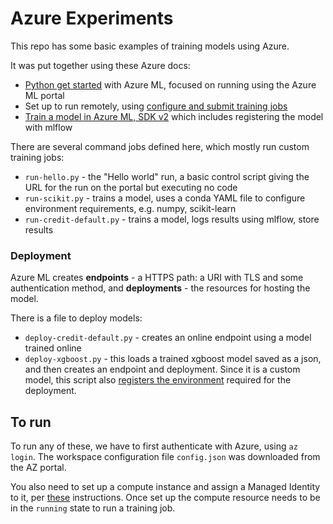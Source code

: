 # Azure Experiments

This repo has some basic examples of training models using Azure. 

It was put together using these Azure docs:

* [Python get started](https://learn.microsoft.com/en-us/azure/machine-learning/tutorial-1st-experiment-hello-world?view=azureml-api-1) with Azure ML, focused on running using the Azure ML portal
* Set up to run remotely, using [configure and submit training jobs](https://learn.microsoft.com/en-us/azure/machine-learning/how-to-set-up-training-targets?view=azureml-api-1#select-a-compute-target)
* [Train a model in Azure ML, SDK v2](https://learn.microsoft.com/en-us/azure/machine-learning/tutorial-train-model?view=azureml-api-2) which includes registering the model with mlflow

There are several command jobs defined here, which mostly run custom training jobs:
* `run-hello.py` - the "Hello world" run, a basic control script giving the URL for the run on the portal but executing no code
* `run-scikit.py` - trains a model, uses a conda YAML file to configure environment requirements, e.g. numpy, scikit-learn
* `run-credit-default.py` - trains a model, logs results using mlflow, store results

### Deployment 
Azure ML creates **endpoints** - a HTTPS path: a URI with TLS and some authentication method, and **deployments** - the resources for hosting the model.  

There is a file to deploy models:
* `deploy-credit-default.py` - creates an online endpoint using a model trained online
* `deploy-xgboost.py` - this loads a trained xgboost model saved as a json, and then creates an endpoint and deployment. Since it is a custom model, this script also [registers the environment](https://learn.microsoft.com/en-us/azure/machine-learning/how-to-deploy-online-endpoints?view=azureml-api-2&tabs=python#register-your-model-and-environment) required for the deployment.

## To run

To run any of these, we have to first authenticate with Azure, using `az login`. The workspace configuration file `config.json` was downloaded from the AZ portal. 

You also need to set up a compute instance and assign a Managed Identity to it, per [these](https://learn.microsoft.com/en-us/answers/questions/1377394/failed-to-pull-docker-image-from-acr-to-azure-ml) instructions. Once set up the compute resource needs to be in the `running` state to run a training job. 